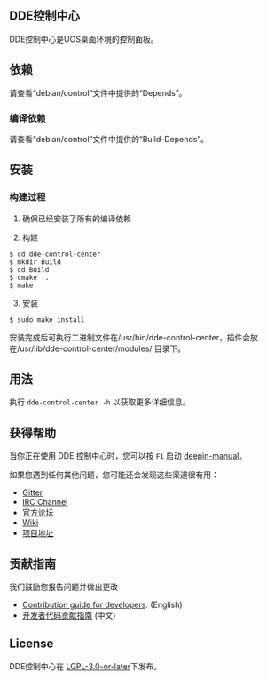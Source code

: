 ## DDE控制中心
DDE控制中心是UOS桌面环境的控制面板。
## 依赖
请查看“debian/control”文件中提供的“Depends”。

### 编译依赖
请查看“debian/control”文件中提供的“Build-Depends”。

## 安装

### 构建过程

1. 确保已经安装了所有的编译依赖

2. 构建
```
$ cd dde-control-center
$ mkdir Build
$ cd Build
$ cmake ..
$ make
```

3. 安装
```
$ sudo make install
```

安装完成后可执行二进制文件在/usr/bin/dde-control-center，插件会放在/usr/lib/dde-control-center/modules/ 目录下。

## 用法

执行 `dde-control-center -h` 以获取更多详细信息。

## 获得帮助

当你正在使用 DDE 控制中心时，您可以按 `F1` 启动 [deepin-manual](https://github.com/linuxdeepin/deepin-manual)。

如果您遇到任何其他问题，您可能还会发现这些渠道很有用：

* [Gitter](https://gitter.im/orgs/linuxdeepin/rooms)
* [IRC Channel](https://webchat.freenode.net/?channels=deepin)
* [官方论坛](https://bbs.deepin.org/)
* [Wiki](https://wiki.deepin.org/)
* [项目地址](https://github.com/linuxdeepin/dde-control-center) 

## 贡献指南

我们鼓励您报告问题并做出更改

* [Contribution guide for developers](https://github.com/linuxdeepin/developer-center/wiki/Contribution-Guidelines-for-Developers-en). (English)
* [开发者代码贡献指南](https://github.com/linuxdeepin/developer-center/wiki/Contribution-Guidelines-for-Developers) (中文)

## License

DDE控制中心在 [LGPL-3.0-or-later](LICENSE)下发布。

